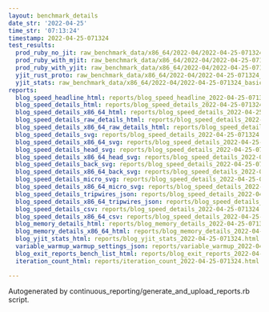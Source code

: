 ```yaml
---
layout: benchmark_details
date_str: '2022-04-25'
time_str: '07:13:24'
timestamp: 2022-04-25-071324
test_results:
  prod_ruby_no_jit: raw_benchmark_data/x86_64/2022-04/2022-04-25-071324_basic_benchmark_prod_ruby_no_jit.json
  prod_ruby_with_mjit: raw_benchmark_data/x86_64/2022-04/2022-04-25-071324_basic_benchmark_prod_ruby_with_mjit.json
  prod_ruby_with_yjit: raw_benchmark_data/x86_64/2022-04/2022-04-25-071324_basic_benchmark_prod_ruby_with_yjit.json
  yjit_rust_proto: raw_benchmark_data/x86_64/2022-04/2022-04-25-071324_basic_benchmark_yjit_rust_proto.json
  yjit_stats: raw_benchmark_data/x86_64/2022-04/2022-04-25-071324_basic_benchmark_yjit_stats.json
reports:
  blog_speed_headline_html: reports/blog_speed_headline_2022-04-25-071324.html
  blog_speed_details_html: reports/blog_speed_details_2022-04-25-071324.html
  blog_speed_details_x86_64_html: reports/blog_speed_details_2022-04-25-071324.x86_64.html
  blog_speed_details_raw_details_html: reports/blog_speed_details_2022-04-25-071324.raw_details.html
  blog_speed_details_x86_64_raw_details_html: reports/blog_speed_details_2022-04-25-071324.x86_64.raw_details.html
  blog_speed_details_svg: reports/blog_speed_details_2022-04-25-071324.svg
  blog_speed_details_x86_64_svg: reports/blog_speed_details_2022-04-25-071324.x86_64.svg
  blog_speed_details_head_svg: reports/blog_speed_details_2022-04-25-071324.head.svg
  blog_speed_details_x86_64_head_svg: reports/blog_speed_details_2022-04-25-071324.x86_64.head.svg
  blog_speed_details_back_svg: reports/blog_speed_details_2022-04-25-071324.back.svg
  blog_speed_details_x86_64_back_svg: reports/blog_speed_details_2022-04-25-071324.x86_64.back.svg
  blog_speed_details_micro_svg: reports/blog_speed_details_2022-04-25-071324.micro.svg
  blog_speed_details_x86_64_micro_svg: reports/blog_speed_details_2022-04-25-071324.x86_64.micro.svg
  blog_speed_details_tripwires_json: reports/blog_speed_details_2022-04-25-071324.tripwires.json
  blog_speed_details_x86_64_tripwires_json: reports/blog_speed_details_2022-04-25-071324.x86_64.tripwires.json
  blog_speed_details_csv: reports/blog_speed_details_2022-04-25-071324.csv
  blog_speed_details_x86_64_csv: reports/blog_speed_details_2022-04-25-071324.x86_64.csv
  blog_memory_details_html: reports/blog_memory_details_2022-04-25-071324.html
  blog_memory_details_x86_64_html: reports/blog_memory_details_2022-04-25-071324.x86_64.html
  blog_yjit_stats_html: reports/blog_yjit_stats_2022-04-25-071324.html
  variable_warmup_warmup_settings_json: reports/variable_warmup_2022-04-25-071324.warmup_settings.json
  blog_exit_reports_bench_list_html: reports/blog_exit_reports_2022-04-25-071324.bench_list.html
  iteration_count_html: reports/iteration_count_2022-04-25-071324.html

---
```

Autogenerated by continuous_reporting/generate_and_upload_reports.rb script.
